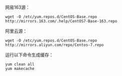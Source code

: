 

网易163源：

```
wget -O /etc/yum.repos.d/CentOS-Base.repo http://mirrors.163.com/.help/CentOS7-Base-163.repo
```

阿里云源：

```
wget -O /etc/yum.repos.d/CentOS-Base.repo http://mirrors.aliyun.com/repo/Centos-7.repo
```

运行以下命令生成缓存：

```shell
yum clean all
yum makecache
```

